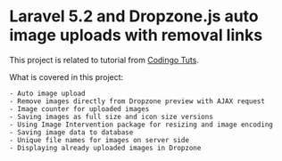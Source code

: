 # Laravel 5.2 and Dropzone.js auto image uploads with removal links

This project is related to tutorial from [Codingo Tuts].

What is covered in this project:

    - Auto image upload
    - Remove images directly from Dropzone preview with AJAX request
    - Image counter for uploaded images
    - Saving images as full size and icon size versions
    - Using Image Intervention package for resizing and image encoding
    - Saving image data to database
    - Unique file names for images on server side
    - Displaying already uploaded images in Dropzone

    

[Codingo Tuts]:https://tuts.codingo.me/laravel-5-1-and-dropzone-js-auto-image-uploads-with-removal-links/